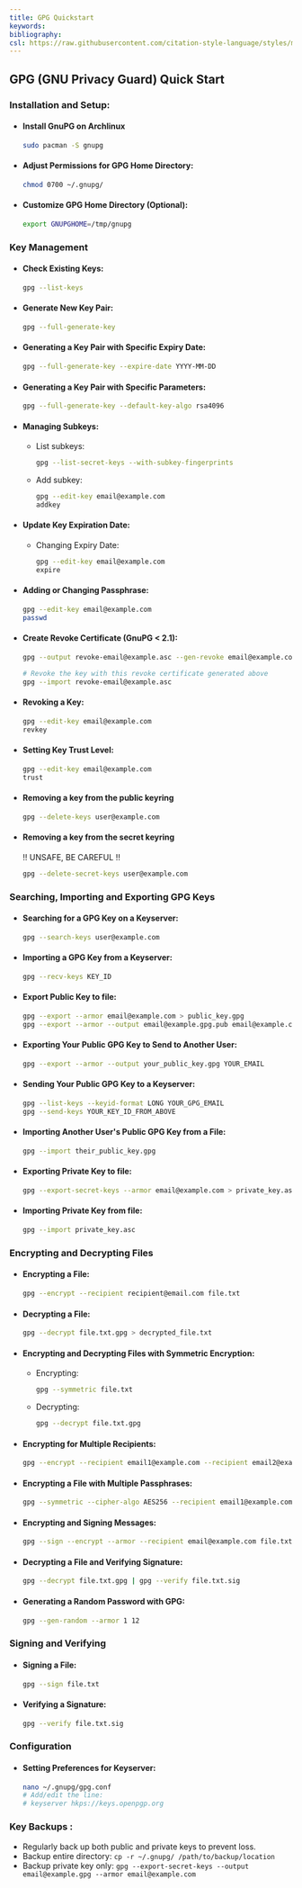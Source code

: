```yaml
---
title: GPG Quickstart
keywords:
bibliography:
csl: https://raw.githubusercontent.com/citation-style-language/styles/master/ieee.csl
---
```


## GPG (GNU Privacy Guard) Quick Start

### Installation and Setup:

-   #### Install GnuPG on Archlinux

    ```bash
    sudo pacman -S gnupg
    ```

-   #### Adjust Permissions for GPG Home Directory:

    ```bash
    chmod 0700 ~/.gnupg/
    ```

-   #### Customize GPG Home Directory (Optional):
    ```bash
    export GNUPGHOME=/tmp/gnupg
    ```

### Key Management

-   #### Check Existing Keys:

    ```bash
    gpg --list-keys
    ```

-   #### Generate New Key Pair:

    ```bash
    gpg --full-generate-key
    ```

-   #### Generating a Key Pair with Specific Expiry Date:

    ```bash
    gpg --full-generate-key --expire-date YYYY-MM-DD
    ```

-   #### Generating a Key Pair with Specific Parameters:

    ```bash
    gpg --full-generate-key --default-key-algo rsa4096
    ```

-   #### Managing Subkeys:

    -   List subkeys:
        ```bash
        gpg --list-secret-keys --with-subkey-fingerprints
        ```
    -   Add subkey:
        ```bash
        gpg --edit-key email@example.com
        addkey
        ```

-   #### Update Key Expiration Date:

    -   Changing Expiry Date:
        ```bash
        gpg --edit-key email@example.com
        expire
        ```

-   #### Adding or Changing Passphrase:

    ```bash
    gpg --edit-key email@example.com
    passwd
    ```

-   #### Create Revoke Certificate (GnuPG < 2.1):

    ```bash
    gpg --output revoke-email@example.asc --gen-revoke email@example.com

    # Revoke the key with this revoke certificate generated above
    gpg --import revoke-email@example.asc
    ```

-   #### Revoking a Key:

    ```bash
    gpg --edit-key email@example.com
    revkey
    ```

-   #### Setting Key Trust Level:
    ```bash
    gpg --edit-key email@example.com
    trust
    ```
-   #### Removing a key from the public keyring

    ```bash
    gpg --delete-keys user@example.com
    ```

-   #### Removing a key from the secret keyring
     !! UNSAFE, BE CAREFUL !!

    ```bash
    gpg --delete-secret-keys user@example.com
    ```

### Searching, Importing and Exporting GPG Keys

-   #### Searching for a GPG Key on a Keyserver:

    ```bash
    gpg --search-keys user@example.com
    ```

-   #### Importing a GPG Key from a Keyserver:

    ```bash
    gpg --recv-keys KEY_ID
    ```

-   #### Export Public Key to file:

    ```bash
    gpg --export --armor email@example.com > public_key.gpg
    gpg --export --armor --output email@example.gpg.pub email@example.com
    ```

-   #### Exporting Your Public GPG Key to Send to Another User:

    ```bash
    gpg --export --armor --output your_public_key.gpg YOUR_EMAIL
    ```

-   #### Sending Your Public GPG Key to a Keyserver:

    ```bash
    gpg --list-keys --keyid-format LONG YOUR_GPG_EMAIL
    gpg --send-keys YOUR_KEY_ID_FROM_ABOVE
    ```

-   #### Importing Another User's Public GPG Key from a File:

    ```bash
    gpg --import their_public_key.gpg
    ```

-   #### Exporting Private Key to file:

    ```bash
    gpg --export-secret-keys --armor email@example.com > private_key.asc
    ```

-   #### Importing Private Key from file:

    ```bash
    gpg --import private_key.asc
    ```

### Encrypting and Decrypting Files

-   #### Encrypting a File:

    ```bash
    gpg --encrypt --recipient recipient@email.com file.txt
    ```

-   #### Decrypting a File:

    ```bash
    gpg --decrypt file.txt.gpg > decrypted_file.txt
    ```

-   #### Encrypting and Decrypting Files with Symmetric Encryption:

    -   Encrypting:
        ```bash
        gpg --symmetric file.txt
        ```
    -   Decrypting:
        ```bash
        gpg --decrypt file.txt.gpg
        ```

-   #### Encrypting for Multiple Recipients:

    ```bash
    gpg --encrypt --recipient email1@example.com --recipient email2@example.com file.txt
    ```

-   #### Encrypting a File with Multiple Passphrases:

    ```bash
    gpg --symmetric --cipher-algo AES256 --recipient email1@example.com --recipient email2@example.com file.txt
    ```

-   #### Encrypting and Signing Messages:

    ```bash
    gpg --sign --encrypt --armor --recipient email@example.com file.txt
    ```

-   #### Decrypting a File and Verifying Signature:

    ```bash
    gpg --decrypt file.txt.gpg | gpg --verify file.txt.sig
    ```

-   #### Generating a Random Password with GPG:

    ```bash
    gpg --gen-random --armor 1 12
    ```

### Signing and Verifying

-   #### Signing a File:

    ```bash
    gpg --sign file.txt
    ```

-   #### Verifying a Signature:
    ```bash
    gpg --verify file.txt.sig
    ```

### Configuration

-   #### Setting Preferences for Keyserver:
    ```bash
    nano ~/.gnupg/gpg.conf
    # Add/edit the line:
    # keyserver hkps://keys.openpgp.org
    ```

### Key Backups :

-   Regularly back up both public and private keys to prevent loss.
-   Backup entire directory: `cp -r ~/.gnupg/ /path/to/backup/location`
-   Backup private key only: `gpg --export-secret-keys --output email@example.gpg --armor email@example.com`

